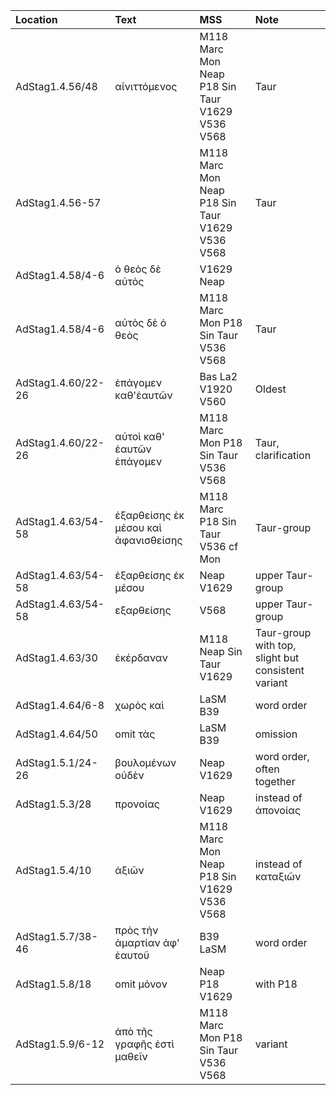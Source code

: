 |Location|Text|MSS|Note|
|:-------|:---|:---|:---|
|AdStag1.4.56/48|αἰνιττόμενος|M118 Marc Mon Neap P18 Sin Taur V1629 V536 V568|Taur|
|AdStag1.4.56-57||M118 Marc Mon Neap P18 Sin Taur V1629 V536 V568|Taur|
|AdStag1.4.58/4-6|ὁ θεὸς δὲ αὐτὸς|V1629 Neap||
|AdStag1.4.58/4-6|αὐτὸς δὲ ὁ θεὸς|M118 Marc Mon P18 Sin Taur V536 V568|Taur|
|AdStag1.4.60/22-26|ἐπάγομεν καθ'ἑαυτῶν|Bas La2 V1920 V560|Oldest|
|AdStag1.4.60/22-26|αὐτοὶ καθ' ἑαυτῶν ἐπάγομεν|M118 Marc Mon P18 Sin Taur V536 V568|Taur, clarification|
|AdStag1.4.63/54-58|ἐξαρθείσης ἐκ μέσου καὶ ἀφανισθείσης|M118 Marc P18 Sin Taur V536 cf Mon|Taur-group|
|AdStag1.4.63/54-58|ἐξαρθείσης ἐκ μέσου|Neap V1629|upper Taur-group|
|AdStag1.4.63/54-58|εξαρθείσης|V568|upper Taur-group|
|AdStag1.4.63/30|ἐκέρδαναν|M118 Neap Sin Taur V1629|Taur-group with top, slight but consistent variant|
|AdStag1.4.64/6-8|χωρὸς καὶ|LaSM B39|word order|
|AdStag1.4.64/50|omit τὰς|LaSM B39|omission|
|AdStag1.5.1/24-26|βουλομένων οὐδὲν|Neap V1629|word order, often together|
|AdStag1.5.3/28|προνοίας|Neap V1629|instead of ἀπονοίας|
|AdStag1.5.4/10|ἀξιῶν|M118 Marc Mon Neap P18 Sin V1629 V536 V568|instead of καταξιῶν|
|AdStag1.5.7/38-46|πρὸς τὴν ἁμαρτίαν ἀφ' ἑαυτοῦ|B39 LaSM|word order|
|AdStag1.5.8/18|omit μόνον|Neap P18 V1629|with P18|
|AdStag1.5.9/6-12|ἀπὸ τῆς γραφῆς ἐστὶ μαθεῖν|M118 Marc Mon P18 Sin Taur V536 V568|variant|



